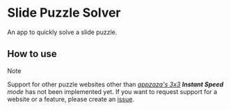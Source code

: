 # Slide Puzzle Solver
An app to quickly solve a slide puzzle.

## How to use
> [!NOTE]
> Support for other puzzle websites other than *[appzaza's 3x3](https://appzaza.com/slide-puzzle/3x3) **Instant Speed** mode* has not been implemented yet. If you want to request support for a website or a feature, please create an [issue](https://github.com/keplerHaloxx/slide_puzzle_solver/issues/new).

